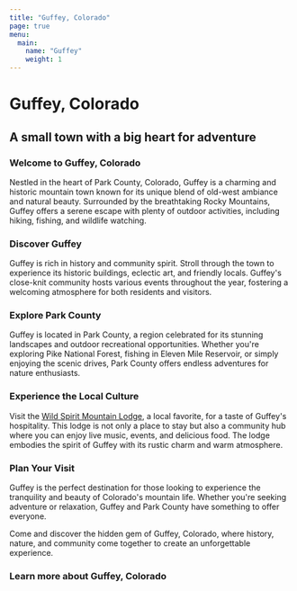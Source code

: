 ```yaml
---
title: "Guffey, Colorado"
page: true
menu:
  main:
    name: "Guffey"
    weight: 1
---
```


# Guffey, Colorado

## A small town with a big heart for adventure

### Welcome to Guffey, Colorado

Nestled in the heart of Park County, Colorado, Guffey is a charming and historic mountain town known for its unique blend of old-west ambiance and natural beauty. Surrounded by the breathtaking Rocky Mountains, Guffey offers a serene escape with plenty of outdoor activities, including hiking, fishing, and wildlife watching.

### Discover Guffey

Guffey is rich in history and community spirit. Stroll through the town to experience its historic buildings, eclectic art, and friendly locals. Guffey's close-knit community hosts various events throughout the year, fostering a welcoming atmosphere for both residents and visitors.

### Explore Park County

Guffey is located in Park County, a region celebrated for its stunning landscapes and outdoor recreational opportunities. Whether you're exploring Pike National Forest, fishing in Eleven Mile Reservoir, or simply enjoying the scenic drives, Park County offers endless adventures for nature enthusiasts.

### Experience the Local Culture

Visit the [Wild Spirit Mountain Lodge](https://wildspiritmountainlodge.com), a local favorite, for a taste of Guffey's hospitality. This lodge is not only a place to stay but also a community hub where you can enjoy live music, events, and delicious food. The lodge embodies the spirit of Guffey with its rustic charm and warm atmosphere.

### Plan Your Visit

Guffey is the perfect destination for those looking to experience the tranquility and beauty of Colorado's mountain life. Whether you're seeking adventure or relaxation, Guffey and Park County have something to offer everyone.

Come and discover the hidden gem of Guffey, Colorado, where history, nature, and community come together to create an unforgettable experience.

### Learn more about Guffey, Colorado